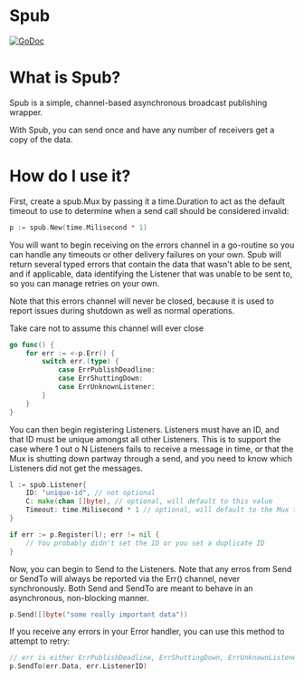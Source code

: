 # Spub
[![GoDoc](http://img.shields.io/badge/go-documentation-blue.svg?style=flat-square)](http://godoc.org/github.com/StabbyCutyou/spub)

# What is Spub?
Spub is a simple, channel-based asynchronous broadcast publishing wrapper.

With Spub, you can send once and have any number of receivers get a copy of the data.

# How do I use it?

First, create a spub.Mux by passing it a time.Duration to act as the default timeout to use to determine when a send call should be considered invalid:

```go
p := spub.New(time.Milisecond * 1)
```

You will want to begin receiving on the errors channel in a go-routine so you can handle any timeouts or other delivery failures on your own. Spub will return several typed errors that contain the data that wasn't able to be sent, and if applicable, data identifying the Listener that was unable to be sent to, so you can manage retries on your own.

Note that this errors channel will never be closed, because it is used to report issues during shutdown as well as normal operations.

Take care not to assume this channel will ever close

```go
go func() {
    for err := <-p.Err() {
        switch err.(type) {
            case ErrPublishDeadline:
            case ErrShuttingDown:
            case ErrUnknownListener:
        }
    }
}
```

You can then begin registering Listeners. Listeners must have an ID, and that ID must be unique amongst all other Listeners. This is to support the case where 1 out o N Listeners fails to receive a message in time, or that the Mux is shutting down partway through a send, and you need to know which Listeners did not get the messages.

```go
l := spub.Listener{
    ID: "unique-id", // not optional
    C: make(chan []byte), // optional, will default to this value
    Timeout: time.Milisecond * 1 // optional, will default to the Mux timeout you specified
}

if err := p.Register(l); err != nil {
    // You probably didn't set the ID or you set a duplicate ID
}
```

Now, you can begin to Send to the Listeners. Note that any erros from Send or SendTo will always be reported via the Err() channel, never synchronously. Both Send and SendTo are meant to behave in an asynchronous, non-blocking manner.

```go
p.Send([]byte("some really important data"))
```

If you receive any errors in your Error handler, you can use this method to attempt to retry:

```go
// err is either ErrPublishDeadline, ErrShuttingDown, ErrUnknownListener
p.SendTo(err.Data, err.ListenerID)
```
